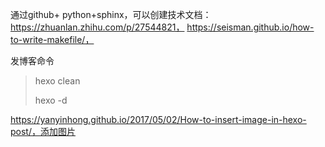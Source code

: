 通过github+ python+sphinx，可以创建技术文档： https://zhuanlan.zhihu.com/p/27544821， https://seisman.github.io/how-to-write-makefile/， 

发博客命令

>   hexo clean
>
>   hexo -d



https://yanyinhong.github.io/2017/05/02/How-to-insert-image-in-hexo-post/，添加图片

